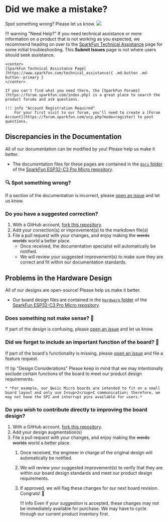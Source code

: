 # Did we make a mistake?

Spot something wrong? Please let us know. <a href="https://github.com/sparkfun/SparkFun_Pro_Micro-ESP32C3/issues" alt="Issues"><img src="https://img.shields.io/github/issues/sparkfun/SparkFun_Pro_Micro-ESP32C3.svg" /></a>

<!-- Technical Assistance Box -->
!!! warning "Need Help?"
    If you need technical assistance or more information on a product that is not working as you expected, we recommend heading on over to the [SparkFun Technical Assistance](https://www.sparkfun.com/technical_assistanc) page for some initial troubleshooting. This **Submit Issues** page is not where users should seek assistance.

    <center>
    [SparkFun Technical Assistance Page](https://www.sparkfun.com/technical_assistance){ .md-button .md-button--primary }
    </center>
    
    If you can't find what you need there, the [SparkFun Forums](https://forum.sparkfun.com/index.php) is a great place to search the product forums and ask questions.
    
    !!! info "Account Registration Required"
        For your first visit to our forum, you'll need to create a [Forum Account](https://forum.sparkfun.com/ucp.php?mode=register) to post questions.


## Discrepancies in the Documentation

All of our documentation can be modified by you! Please help us make it better.

* The documentation files for these pages are contained in the [`docs` folder](https://github.com/sparkfun/SparkFun_Pro_Micro-ESP32C3/tree/main/docs) of the [SparkFun ESP32-C3 Pro Micro repository](https://github.com/sparkfun/SparkFun_Pro_Micro-ESP32C3).

### 🔍 Spot something wrong?

If a section of the documentation is incorrect, please [open an issue](https://github.com/sparkfun/SparkFun_Pro_Micro-ESP32C3/issues) and let us know.

### Do you have a suggested correction?

1. With a GitHub account, [fork this repository](https://github.com/sparkfun/SparkFun_Pro_Micro-ESP32C3/fork).
2. Add your correction(s) or improvement(s) to the markdown file(s)
3. File a pull request with your changes, and enjoy making the ~~words~~ ~~worlds~~ world a better place.
	* Once received, the documentation specialist will automatically be notified.
	* We will review your suggested improvement(s) to make sure they are correct and fit within our documentation standards.

## Problems in the Hardware Design

All of our designs are open-source! Please help us make it better.

* Our board design files are contained in the [`Hardware` folder](https://github.com/sparkfun/SparkFun_Pro_Micro-ESP32C3/tree/main/Hardware) of the [SparkFun ESP32-C3 Pro Micro repository](https://github.com/sparkfun/SparkFun_Pro_Micro-ESP32C3).

### Does something not make sense? 🤔

If part of the design is confusing, please [open an issue](https://github.com/sparkfun/SparkFun_Pro_Micro-ESP32C3/issues) and let us know.

### Did we forget to include an important function of the board? 🤦

If part of the board's functionality is missing, please [open an issue](https://github.com/sparkfun/SparkFun_Pro_Micro-ESP32C3/issues) and file a feature request.

!!! tip "Design Considerations"
	Please keep in mind that we may intentionally exclude certain functions of the board to meet our product design requirements.
	
	* *For example, our Qwiic Micro boards are intended to fit on a small board layout and only use I<sup>2</sup>C communication; therefore, we may not have the SPI and interrupt pins available for users.*


### Do you wish to contribute directly to improving the board design?

1. With a GitHub account, [fork this repository](https://github.com/sparkfun/SparkFun_Pro_Micro-ESP32C3/fork).
2. Add your design augmentation(s)
3. File a pull request with your changes, and enjoy making the ~~words~~ ~~worlds~~ world a better place.
	1. Once received, the engineer in charge of the original design will automatically be notified.
	2. We will review your suggested improvement(s) to verify that they are within our board design standards and meet our product design requirements.
	3. If approved, we will flag these changes for our next board revision. Congrats! 🍻

		!!! info
			Even if your suggestion is accepted, these changes may not be immediately available for purchase. We may have to cycle through our current product inventory first.